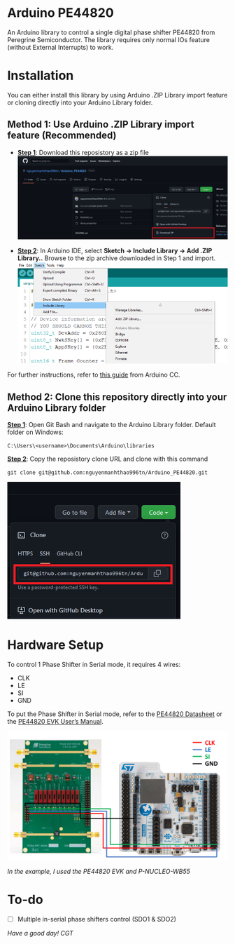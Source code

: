 # Arduino PE44820
An Arduino library to control a single digital phase shifter PE44820 from Peregrine Semiconductor. The library requires only normal IOs feature (without External Interrupts) to work.

# Installation
You can either install this library by using Arduino .ZIP Library import feature or cloning directly into your Arduino Library folder.

## Method 1: Use Arduino .ZIP Library import feature (Recommended)

* <b><u>Step 1</b></u>: Download this reposistory as a zip file
![download-repo-as-zip](docs/4.png)

* <b><u>Step 2</b></u>: In Arduino IDE, select <b>Sketch -> Include Library -> Add .ZIP Library..</b> Browse to the zip archive downloaded in Step 1 and import.
![import-zip-library](docs/5.png)

For further instructions, refer to [this guide](https://docs.arduino.cc/software/ide-v1/tutorials/installing-libraries) from Arduino CC.

## Method 2: Clone this repository directly into your Arduino Library folder

<b><u>Step 1</b></u>: Open Git Bash and navigate to the Arduino Library folder. Default folder on Windows:
```
C:\Users\<username>\Documents\Arduino\libraries
```

<b><u>Step 2</b></u>: Copy the reposistory clone URL and clone with this command
```
git clone git@github.com:nguyenmanhthao996tn/Arduino_PE44820.git
```
![copy-repo-url](docs/6.png)

# Hardware Setup

To control 1 Phase Shifter in Serial mode, it requires 4 wires:
- CLK
- LE
- SI
- GND

To put the Phase Shifter in Serial mode, refer to the [PE44820 Datasheet](https://www.psemi.com/pdf/datasheets/pe44820ds.pdf) or the [PE44820 EVK User’s Manual](https://www.psemi.com/pdf/eval_kit/manual/PE44820evk.pdf).

![hardware-wiring](docs/7.png)

<i>In the example, I used the PE44820 EVK and P-NUCLEO-WB55</i>

# To-do
- [ ] Multiple in-serial phase shifters control (SDO1 & SDO2)

<i>Have a good day! CGT</i>
